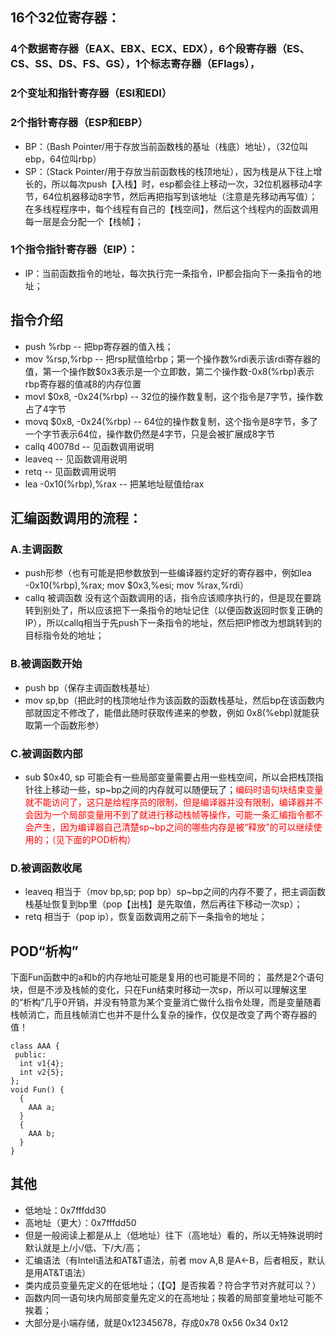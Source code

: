 ## 16个32位寄存器：

### 4个数据寄存器（EAX、EBX、ECX、EDX），6个段寄存器（ES、CS、SS、DS、FS、GS），1个标志寄存器（EFlags），

### 2个变址和指针寄存器（ESI和EDI）

### 2个指针寄存器（ESP和EBP）
- BP：（Bash Pointer/用于存放当前函数栈的基址（栈底）地址），（32位叫ebp，64位叫rbp）
- SP：（Stack Pointer/用于存放当前函数栈的栈顶地址），因为栈是从下往上增长的，所以每次push【入栈】时，esp都会往上移动一次，32位机器移动4字节，64位机器移动8字节，然后再把指写到该地址（注意是先移动再写值）；在多线程程序中，每个线程有自己的【栈空间】，然后这个线程内的函数调用每一层是会分配一个【栈帧】；

### 1个指令指针寄存器（EIP）：
- IP：当前函数指令的地址，每次执行完一条指令，IP都会指向下一条指令的地址；

## 指令介绍
- push %rbp  -- 把bp寄存器的值入栈；
- mov %rsp,%rbp  -- 把rsp赋值给rbp；第一个操作数%rdi表示该rdi寄存器的值，第一个操作数$0x3表示是一个立即数，第二个操作数-0x8(%rbp)表示rbp寄存器的值减8的内存位置
- movl $0x8, -0x24(%rbp)  -- 32位的操作数复制，这个指令是7字节，操作数占了4字节
- movq $0x8, -0x24(%rbp)  -- 64位的操作数复制，这个指令是8字节，多了一个字节表示64位，操作数仍然是4字节，只是会被扩展成8字节
- callq 40078d  -- 见函数调用说明
- leaveq  -- 见函数调用说明
- retq  -- 见函数调用说明
- lea -0x10(%rbp),%rax  -- 把某地址赋值给rax

## 汇编函数调用的流程：
### A.主调函数
- push形参（也有可能是把参数放到一些编译器约定好的寄存器中，例如lea -0x10(%rbp),%rax; mov $0x3,%esi; mov %rax,%rdi）
- callq 被调函数 没有这个函数调用的话，指令应该顺序执行的，但是现在要跳转到别处了，所以应该把下一条指令的地址记住（以便函数返回时恢复正确的IP），所以callq相当于先push下一条指令的地址，然后把IP修改为想跳转到的目标指令处的地址；

### B.被调函数开始
- push bp（保存主调函数栈基址）
- mov sp,bp（把此时的栈顶地址作为该函数的函数栈基址，然后bp在该函数内部就固定不修改了，能借此随时获取传递来的参数，例如 0x8(%ebp)就能获取第一个函数形参）

### C.被调函数内部
- sub $0x40, sp  可能会有一些局部变量需要占用一些栈空间，所以会把栈顶指针往上移动一些，sp\~bp之间的内存就可以随便玩了；<font color=red>编码时语句块结束变量就不能访问了，这只是给程序员的限制，但是编译器并没有限制，编译器并不会因为一个局部变量用不到了就进行移动栈帧等操作，可能一条汇编指令都不会产生，因为编译器自己清楚sp\~bp之间的哪些内存是被“释放”的可以继续使用的；（见下面的POD析构）</font>

### D.被调函数收尾
- leaveq 相当于（mov bp,sp; pop bp）sp\~bp之间的内存不要了，把主调函数栈基址恢复到bp里（pop【出栈】是先取值，然后再往下移动一次sp）；
- retq 相当于（pop ip），恢复函数调用之前下一条指令的地址；


## POD“析构”
下面Fun函数中的a和b的内存地址可能是复用的也可能是不同的；
虽然是2个语句块，但是不涉及栈帧的变化，只在Fun结束时移动一次sp，所以可以理解这里的“析构”几乎0开销，并没有特意为某个变量消亡做什么指令处理，而是变量随着栈帧消亡，而且栈帧消亡也并不是什么复杂的操作，仅仅是改变了两个寄存器的值！
```
class AAA {
 public:
  int v1{4};
  int v2{5};
};
void Fun() {
  {
    AAA a;
  }
  {
    AAA b;
  }
}
```


## 其他
- 低地址：0x7fffdd30
- 高地址（更大）：0x7fffdd50
- 但是一般阅读上都是从上（低地址）往下（高地址）看的，所以无特殊说明时默认就是上/小/低、下/大/高；
- 汇编语法（有Intel语法和AT&T语法，前者 mov A,B 是A<-B，后者相反，默认是用AT&T语法）
- 类内成员变量先定义的在低地址；（【Q】是否挨着？符合字节对齐就可以？）
- 函数内同一语句块内局部变量先定义的在高地址；挨着的局部变量地址可能不挨着；
- 大部分是小端存储，就是0x12345678，存成0x78 0x56 0x34 0x12